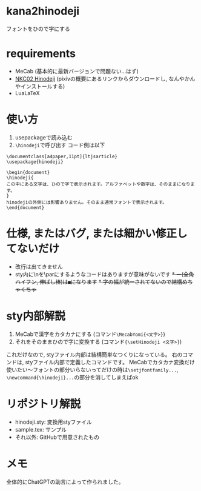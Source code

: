 # kana2hinodeji
フォントをひので字にする

# requirements
* MeCab (基本的に最新バージョンで問題ない...はず)
* [NKC02 Hinodeji](https://www.pixiv.net/artworks/20528558) (pixivの概要にあるリンクからダウンロードし, なんやかんやインストールする)
* LuaLaTeX

# 使い方
1. usepackageで読み込む
2. `\hinodeji`で呼び出す
コード例は以下
```lualatex
\documentclass[a4paper,11pt]{ltjsarticle}
\usepackage{hinodeji}

\begin{document}
\hinodeji{
この中にある文字は、ひので字で表示されます。アルファベットや数字は、そのままになります。
}
hinodejiの外側には影響ありません。そのまま通常フォントで表示されます。
\end{document}
```

# 仕様, またはバグ, または細かい修正してないだけ
* 改行は出てきません
* sty内に\nを\parにするようなコードはありますが意味がないです
~~* ー(全角ハイフン, 伸ばし棒)は`■`になります~~
~~* 字の幅が統一されてないので結構めちゃくちゃ~~

# sty内部解説
1. MeCabで漢字をカタカナにする (コマンド`\MecabYomi{<文字>}`)
2. それをそのままひので字に変換する (コマンド`{\setHinodeji <文字>}`)

これだけなので, styファイル内部は結構簡単なつくりになっている。
右のコマンドは, styファイル内部で定義したコマンドです。
MeCabでカタカナ変換だけ使いたい〜フォントの部分いらないってだけの時は`\setjfontfamily...`, `\newcommand{\hinodeji}...`の部分を消してしまえばok

# リポジトリ解説
* hinodeji.sty: 変換用styファイル
* sample.tex: サンプル
* それ以外: GitHubで用意されたもの

# メモ
全体的にChatGPTの助言によって作られました。
